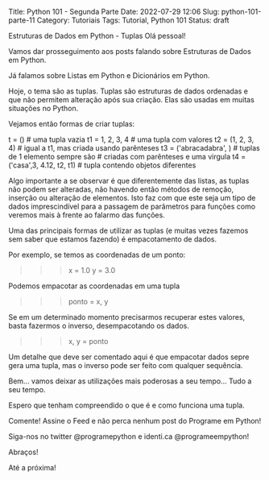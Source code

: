 Title: Python 101 - Segunda Parte
Date: 2022-07-29 12:06
Slug: python-101-parte-11
Category: Tutoriais
Tags: Tutorial, Python 101
Status: draft

Estruturas de Dados em Python - Tuplas
Olá pessoal!


Vamos dar prosseguimento aos posts falando sobre Estruturas de Dados em Python.

Já falamos sobre Listas em Python e Dicionários em Python.

Hoje, o tema são as tuplas. Tuplas são estruturas de dados ordenadas e que não permitem alteração após sua criação. Elas são usadas em muitas situações no Python.

Vejamos então formas de criar tuplas:

t = () # uma tupla vazia
t1 = 1, 2, 3, 4 # uma tupla com valores
t2 = (1, 2, 3, 4) # igual a t1, mas criada usando parênteses
t3 = ('abracadabra', ) # tuplas de 1 elemento sempre são 
                       # criadas com parênteses e uma virgula
t4 = ('casa',3, 4.12, t2, t1) # tupla contendo objetos diferentes 

Algo importante a se observar é que diferentemente das listas, as tuplas não podem ser alteradas, não havendo então métodos de remoção, inserção ou alteração de elementos. Isto faz com que este seja um tipo de dados imprescindível para a passagem de parâmetros para funções como veremos mais à frente ao falarmo das funções.

Uma das principais formas de utilizar as tuplas (e muitas vezes fazemos sem saber que estamos fazendo) é empacotamento de dados.

Por exemplo, se temos as coordenadas de um ponto:

>>> x = 1.0
>>> y = 3.0

Podemos empacotar as coordenadas em uma tupla

>>> ponto = x, y

Se em um determinado momento precisarmos recuperar estes valores, basta fazermos o inverso, desempacotando os dados.

>>> x, y = ponto

Um detalhe que deve ser comentado aqui é que empacotar dados sepre gera uma tupla, mas o inverso pode ser feito com qualquer sequência.

Bem... vamos deixar as utilizações mais poderosas a seu tempo... Tudo a seu tempo.

Espero que tenham compreendido o que é e como funciona uma tupla.

Comente!
Assine o Feed e não perca nenhum post do Programe em Python!

Siga-nos no twitter @programepython e identi.ca @programeempython!

Abraços!

Até a próxima!
